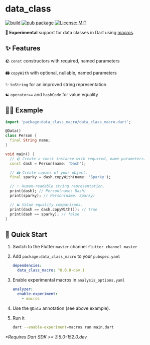 # data_class

[![build](https://github.com/felangel/data_class/actions/workflows/main.yaml/badge.svg)](https://github.com/felangel/data_class/actions/workflows/main.yaml)
[![pub package](https://img.shields.io/pub/v/data_class_macro.svg)](https://pub.dev/packages/data_class_macro)
[![License: MIT](https://img.shields.io/badge/license-MIT-purple.svg)](https://opensource.org/licenses/MIT)

**🚧 Experimental** support for data classes in Dart using [macros](https://dart.dev/language/macros).

## ✨ Features

🪨 `const` constructors with required, named parameters

🖨️ `copyWith` with optional, nullable, named parameters

✨ `toString` for an improved string representation

☯️ `operator==` and `hashCode` for value equality

## 🧑‍💻 Example

```dart
import 'package:data_class_macro/data_class_macro.dart';

@Data()
class Person {
  final String name;
}

void main() {
  // 🪨 Create a const instance with required, name parameters.
  const dash = Person(name: 'Dash');

  // 🖨️ Create copies of your object.
  final sparky = dash.copyWith(name: 'Sparky');

  // ✨ Human-readable string representation.
  print(dash); // Person(name: Dash)
  print(sparky); // Person(name: Sparky)

  // ☯️ Value equality comparisons.
  print(dash == dash.copyWith()); // true
  print(dash == sparky); // false
}
```

## 🚀 Quick Start

1. Switch to the Flutter `master` channel
   `flutter channel master`

1. Add `package:data_class_macro` to your `pubspec.yaml`

   ```yaml
   dependencies:
     data_class_macro: ^0.0.0-dev.1
   ```

1. Enable experimental macros in `analysis_options.yaml`

   ```yaml
   analyzer:
     enable-experiment:
       - macros
   ```

1. Use the `@Data` annotation (see above example).

1. Run it

   ```sh
   dart --enable-experiment=macros run main.dart
   ```

_\*Requires Dart SDK >= 3.5.0-152.0.dev_
